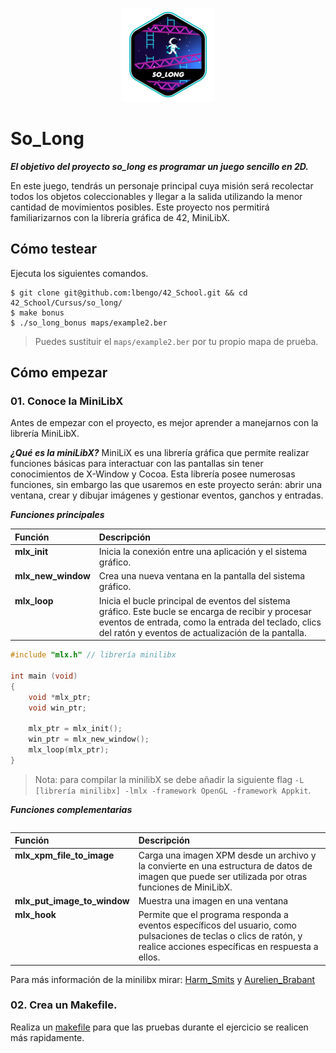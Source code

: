 <p align="center">
  <img src="https://github.com/lbengo/42_School/blob/main/42_badges/so_longe.png" alt="so_long 42 project badge"/>
</p>

# So_Long

***El objetivo del proyecto so_long es programar un juego sencillo en 2D.***

En este juego, tendrás un personaje principal cuya misión será recolectar todos los objetos coleccionables y llegar a la salida utilizando la menor cantidad de movimientos posibles. Este proyecto nos permitirá familiarizarnos con la librería gráfica de 42, MiniLibX.

## Cómo testear
Ejecuta los siguientes comandos.
```shell
$ git clone git@github.com:lbengo/42_School.git && cd 42_School/Cursus/so_long/
$ make bonus
$ ./so_long_bonus maps/example2.ber
```
> Puedes sustituir el `maps/example2.ber` por tu propio mapa de prueba.

## Cómo empezar

### 01. Conoce la MiniLibX
Antes de empezar con el proyecto, es mejor aprender a manejarnos con la librería MiniLibX.

***¿Qué es la miniLibX?***
MiniLiX es una librería gráfica que permite realizar funciones básicas para interactuar con las pantallas sin tener conocimientos de X-Window y Cocoa. Esta librería posee numerosas funciones, sin embargo las que usaremos en este proyecto serán: abrir una ventana, crear y dibujar imágenes y gestionar eventos, ganchos y entradas.

***Funciones principales***

<table>
    <thead>
        <tr>
            <th align="left">Función</th>
            <th align="left">Descripción</th>
        </tr>
    </thead>
    <tbody>
        <tr>
            <td valign="top"><b>mlx_init</b></td>
            <td valign="top">Inicia la conexión entre una aplicación y el sistema gráfico.</td>
        </tr>
		<tr>
            <td valign="top"><b>mlx_new_window</b></td>
            <td valign="top">Crea una nueva ventana en la pantalla del sistema gráfico.</td>
        </tr>
		<tr>
            <td valign="top"><b>mlx_loop</b></td>
            <td valign="top">Inicia el bucle principal de eventos del sistema gráfico. Este bucle se encarga de recibir y procesar eventos de entrada, como la entrada del teclado, clics del ratón y eventos de actualización de la pantalla.</td>
        </tr>
	</tbody>
<table>

```C
#include "mlx.h" // librería minilibx

int main (void)
{
	void *mlx_ptr;
	void win_ptr;

	mlx_ptr = mlx_init();
	win_ptr = mlx_new_window();
	mlx_loop(mlx_ptr);
}
```
> Nota: para compilar la minilibX se debe añadir la siguiente flag `-L [librería minilibx] -lmlx -framework OpenGL -framework Appkit`.

***Funciones complementarias***

<table>
    <thead>
        <tr>
            <th align="left">Función</th>
            <th align="left">Descripción</th>
        </tr>
    </thead>
    <tbody>
		<tr>
            <td valign="top"><b>mlx_xpm_file_to_image</b></td>
            <td valign="top">Carga una imagen XPM desde un archivo y la convierte en una estructura de datos de imagen que puede ser utilizada por otras funciones de MiniLibX.</td>
        </tr>
		<tr>
            <td valign="top"><b>mlx_put_image_to_window</b></td>
            <td valign="top">Muestra una imagen en una ventana</td>
        </tr>
		<tr>
            <td valign="top"><b>mlx_hook</b></td>
            <td valign="top">Permite que el programa responda a eventos específicos del usuario, como pulsaciones de teclas o clics de ratón, y realice acciones específicas en respuesta a ellos.</td>
        </tr>
	</tbody>
<table>

Para más información de la minilibx mirar: [Harm_Smits](https://harm-smits.github.io/42docs/libs/minilibx) y [Aurelien_Brabant](https://aurelienbrabant.fr/blog/getting-started-with-the-minilibx)

### 02. Crea un Makefile.
Realiza un [makefile](https://github.com/lbengo/42_School/blob/main/Cursus/ft_printf/Makefile) para que las pruebas durante el ejercicio se realicen más rapidamente.
